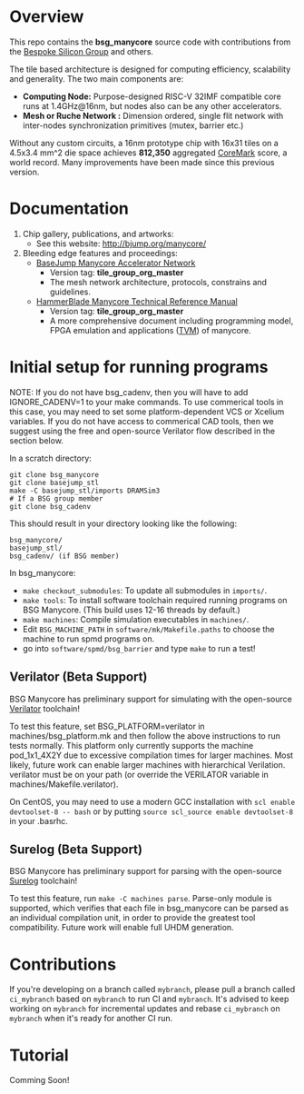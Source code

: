 # Overview 

This repo contains the **bsg\_manycore** source code with contributions from the [Bespoke Silicon Group](http://cseweb.ucsd.edu/~mbtaylor/research_team.html) and others.

The tile based architecture is designed for computing efficiency, scalability and generality. The two main components are:

* **Computing Node:** Purpose-designed RISC-V 32IMF compatible core runs at 1.4GHz@16nm, but nodes also can be any other accelerators.
* **Mesh or Ruche Network  :** Dimension ordered, single flit network with inter-nodes synchronization primitives (mutex, barrier etc.)

Without any custom circuits, a 16nm prototype chip with 16x31 tiles on a 4.5x3.4 mm^2 die space achieves **812,350**
aggregated [CoreMark](https://www.eembc.org/coremark/) score, a world record. Many improvements have been made since this previous version.

# Documentation 

1.  Chip gallery, publications, and artworks:
    * See this website: http://bjump.org/manycore/
2.  Bleeding edge features and proceedings:
    * [BaseJump Manycore Accelerator Network](https://docs.google.com/document/d/1-i62N72pfx2Cd_xKT3hiTuSilQnuC0ZOaSQMG8UPkto/edit?usp=sharing) 
        * Version tag: **tile\_group\_org\_master**
        * The mesh network architecture, protocols, constrains and guidelines.
    * [HammerBlade Manycore Technical Reference Manual](https://docs.google.com/document/d/1b2g2nnMYidMkcn6iHJ9NGjpQYfZeWEmMdLeO_3nLtgo/edit?usp=sharing)
        * Version tag: **tile\_group\_org\_master**
        * A more comprehensive document including programming model, FPGA emulation and applications ([TVM](https://tvm.ai)) of manycore.

# Initial setup for running programs

NOTE: If you do not have bsg\_cadenv, then you will have to add IGNORE\_CADENV=1 to your make commands. To use commerical tools in this case, you may need
to set some platform-dependent VCS or Xcelium variables. If you do not have access to commerical CAD tools, then we suggest using the free and open-source
Verilator flow described in the section below.

In a scratch directory:

    git clone bsg_manycore
    git clone basejump_stl
    make -C basejump_stl/imports DRAMSim3
    # If a BSG group member
    git clone bsg_cadenv

This should result in your directory looking like the following:

    bsg_manycore/
    basejump_stl/
    bsg_cadenv/ (if BSG member)

In bsg\_manycore:

- `make checkout_submodules`: To update all submodules in `imports/`.
- `make tools`: To install software toolchain required running programs on BSG Manycore. (This build uses 12-16 threads by default.)
- `make machines`: Compile simulation executables in `machines/`.
- Edit `BSG_MACHINE_PATH` in `software/mk/Makefile.paths` to choose the machine to run spmd programs on.
- go into `software/spmd/bsg_barrier` and type `make` to run a test!

## Verilator (Beta Support)

BSG Manycore has preliminary support for simulating with the open-source [Verilator](https://github.com/verilator/verilator) toolchain!

To test this feature, set BSG\_PLATFORM=verilator in machines/bsg\_platform.mk and then follow the
above instructions to run tests normally. This platform only currently supports the machine
pod\_1x1\_4X2Y due to excessive compilation times for larger machines. Most likely, future work can
enable larger machines with hierarchical Verilation. verilator must be on your path (or override
the VERILATOR variable in machines/Makefile.verilator).

On CentOS, you may need to use a modern GCC installation with `scl enable devtoolset-8 -- bash` or
by putting `source scl_source enable devtoolset-8` in your .basrhc.

## Surelog (Beta Support)

BSG Manycore has preliminary support for parsing with the open-source [Surelog](https://github.com/chipsalliance/SureLog) toolchain!

To test this feature, run `make -C machines parse`. Parse-only module is supported, which verifies
that each file in bsg\_manycore can be parsed as an individual compilation unit, in order to provide
the greatest tool compatibility. Future work will enable full UHDM generation.

# Contributions

If you're developing on a branch called `mybranch`, please pull a branch called `ci_mybranch` based
on `mybranch` to run CI and `mybranch`. It's advised to keep working on `mybranch` for incremental
updates and rebase `ci_mybranch` on `mybranch` when it's ready for another CI run.

# Tutorial 

Comming Soon!
